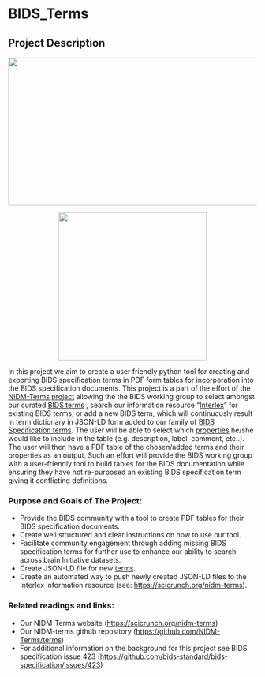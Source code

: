 # BIDS_Terms


## Project Description 

<p align="center">
  <img width="760" height="300" src="https://github.com/nqueder/BIDS_terms/blob/master/img/attachment_107445089.png">
</p>


<p align="center">
  <img width="300" height="300" src="https://github.com/nqueder/BIDS_terms/blob/master/img/Picture1.png">
</p>





In this project we aim to create a user friendly python tool for creating and exporting BIDS specification terms in PDF form tables for incorporation into the BIDS specification documents. This project is a part of the effort of the [NIDM-Terms project](https://scicrunch.org/nidm-terms/about/project) allowing the the BIDS working group to select amongst our curated [BIDS terms](https://github.com/NIDM-Terms/terms/tree/master/terms/BIDS_Terms) , search our information resource “[Interlex](https://scicrunch.org/nidm-terms)” for existing BIDS terms, or add a new BIDS term, which will continuously result in term dictionary in JSON-LD form added to our family of [BIDS Specification terms](https://github.com/NIDM-Terms/terms/tree/master/terms/BIDS_Terms). The user will be able to select which [properties](https://github.com/nqueder/terms/tree/patch-2/terms) he/she would like to include in the table (e.g. description, label, comment, etc..). The user will then have a PDF table of the chosen/added terms and their properties as an output. Such an effort will provide the BIDS working group with a user-friendly tool to build tables for the BIDS documentation while ensuring they have not re-purposed an existing BIDS specification term giving it conflicting definitions.  




### Purpose and Goals of The Project:

* Provide the BIDS community with a tool to create PDF tables for their BIDS specification documents.
* Create well structured and clear instructions on how to use our tool.
* Facilitate community engagement through adding missing BIDS specification terms for further use to enhance our ability to search across brain Initiative datasets.
* Create JSON-LD file for new [terms](https://github.com/NIDM-Terms/terms/tree/master/terms/BIDS_Terms).
* Create an automated way to push newly created JSON-LD files to the Interlex information resource (see: https://scicrunch.org/nidm-terms).




### Related readings and links:
* Our NIDM-Terms website (https://scicrunch.org/nidm-terms)
* Our NIDM-terms github repository (https://github.com/NIDM-Terms/terms)
* For additional information on the background for this project see BIDS specification issue 423 (https://github.com/bids-standard/bids-specification/issues/423)



